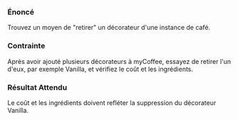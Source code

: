 ### Énoncé

Trouvez un moyen de "retirer" un décorateur d'une instance de café.

### Contrainte

Après avoir ajouté plusieurs décorateurs à myCoffee, essayez de retirer l'un d'eux, par exemple Vanilla, et vérifiez le coût et les ingrédients.

### Résultat Attendu

Le coût et les ingrédients doivent refléter la suppression du décorateur Vanilla.